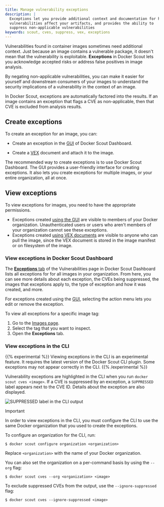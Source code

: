```yaml
---
title: Manage vulnerability exceptions
description: |
  Exceptions let you provide additional context and documentation for how
  vulnerabilities affect your artifacts, and provides the ability to
  suppress non-applicable vulnerabilities
keywords: scout, cves, suppress, vex, exceptions
---
```


Vulnerabilities found in container images sometimes need additional context.
Just because an image contains a vulnerable package, it doesn't mean that the
vulnerability is exploitable. **Exceptions** in Docker Scout lets you
acknowledge accepted risks or address false positives in image analysis.

By negating non-applicable vulnerabilities, you can make it easier for yourself
and downstream consumers of your images to understand the security implications
of a vulnerability in the context of an image.

In Docker Scout, exceptions are automatically factored into the results.
If an image contains an exception that flags a CVE as non-applicable,
then that CVE is excluded from analysis results.

## Create exceptions

To create an exception for an image, you can:

- Create an exception in the [GUI](/manuals/scout/how-tos/create-exceptions-gui.md) of
  Docker Scout Dashboard.

- Create a [VEX](/manuals/scout/how-tos/create-exceptions-vex.md) document and attach
  it to the image.

The recommended way to create exceptions is to use Docker Scout Dashboard. The
GUI provides a user-friendly interface for creating exceptions. It also lets
you create exceptions for multiple images, or your entire organization, all at
once.

## View exceptions

To view exceptions for images, you need to have the appropriate permissions.

- Exceptions created [using the GUI](/manuals/scout/how-tos/create-exceptions-gui.md)
  are visible to members of your Docker organization. Unauthenticated users or
  users who aren't members of your organization cannot see these exceptions.
- Exceptions created [using VEX documents](/manuals/scout/how-tos/create-exceptions-vex.md)
  are visible to anyone who can pull the image, since the VEX document is
  stored in the image manifest or on filesystem of the image.

### View exceptions in Docker Scout Dashboard

The [**Exceptions** tab](https://scout.docker.com/reports/vulnerabilities/exceptions)
of the Vulnerabilities page in Docker Scout Dashboard lists all exceptions for
for all images in your organization. From here, you can see more details about
each exception, the CVEs being suppressed, the images that exceptions apply to,
the type of exception and how it was created, and more.

For exceptions created using the [GUI](/manuals/scout/how-tos/create-exceptions-gui.md),
selecting the action menu lets you edit or remove the exception.

To view all exceptions for a specific image tag:

1. Go to the [Images page](https://scout.docker.com/reports/images).
2. Select the tag that you want to inspect.
3. Open the **Exceptions** tab.

### View exceptions in the CLI

{{% experimental %}}
Viewing exceptions in the CLI is an experimental feature.
It requires the latest version of the Docker Scout CLI plugin.
Some exceptions may not appear correctly in the CLI.
{{% /experimental %}}

Vulnerability exceptions are highlighted in the CLI when you run `docker scout
cves <image>`. If a CVE is suppressed by an exception, a `SUPPRESSED` label
appears next to the CVE ID. Details about the exception are also displayed.

![SUPPRESSED label in the CLI output](../../images/suppressed-cve-cli.png)

> [!IMPORTANT]
> In order to view exceptions in the CLI, you must configure the CLI to use
> the same Docker organization that you used to create the exceptions.
>
> To configure an organization for the CLI, run:
>
> ```console
> $ docker scout configure organization <organization>
> ```
>
> Replace `<organization>` with the name of your Docker organization.
>
> You can also set the organization on a per-command basis by using the
> `--org` flag:
>
> ```console
> $ docker scout cves --org <organization> <image>
> ```

To exclude suppressed CVEs from the output, use the `--ignore-suppressed` flag:

```console
$ docker scout cves --ignore-suppressed <image>
```
